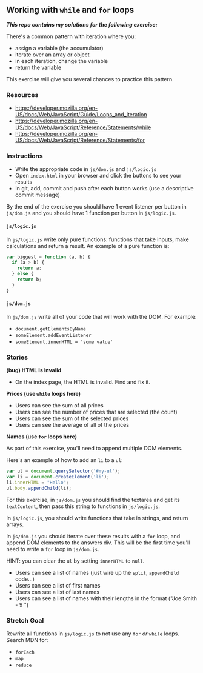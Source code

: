 ## Working with `while` and `for` loops

***This repo contains my solutions for the following exercise:***

There's a common pattern with iteration where you:

* assign a variable (the accumulator)
* iterate over an array or object
* in each iteration, change the variable
* return the variable

This exercise will give you several chances to practice this pattern.

### Resources

* https://developer.mozilla.org/en-US/docs/Web/JavaScript/Guide/Loops_and_iteration
* https://developer.mozilla.org/en-US/docs/Web/JavaScript/Reference/Statements/while
* https://developer.mozilla.org/en-US/docs/Web/JavaScript/Reference/Statements/for

### Instructions

- Write the appropriate code in `js/dom.js` and `js/logic.js`
- Open `index.html` in your browser and click the buttons to see your results
- In git, add, commit and push after each button works (use a descriptive commit message)

By the end of the exercise you should have 1 event listener per button in `js/dom.js` and you should have 1 function per button in `js/logic.js`.

#### `js/logic.js`

In `js/logic.js` write only pure functions: functions that take inputs, make calculations and return a result.  An example of a pure function is:

```js
var biggest = function (a, b) {
  if (a > b) {
    return a;
  } else {
    return b;
  }
}
```

#### `js/dom.js`

In `js/dom.js` write all of your code that will work with the DOM.  For example:

- `document.getElementsByName`
- `someElement.addEventListener`
- `someElement.innerHTML = 'some value'`

### Stories

**(bug) HTML Is Invalid**

- On the index page, the HTML is invalid.  Find and fix it.

**Prices (use `while` loops here)**

- Users can see the sum of all prices
- Users can see the number of prices that are selected (the count)
- Users can see the sum of the selected prices
- Users can see the average of all of the prices

**Names (use `for` loops here)**

As part of this exercise, you'll need to append multiple DOM elements.

Here's an example of how to add an `li` to a `ul`:

```js
var ul = document.querySelector('#my-ul');
var li = document.createElement('li');
li.innerHTML = "Hello";
ul.body.appendChild(li);
```

For this exercise, in `js/dom.js` you should find the textarea and get its `textContent`, then pass this string to functions in `js/logic.js`.

In `js/logic.js`, you should write functions that take in strings, and return arrays.

In `js/dom.js` you should iterate over these results with a `for` loop, and append DOM elements to the answers div.  This will be the first time you'll need to write a `for` loop in `js/dom.js`.

HINT: you can clear the `ul` by setting `innerHTML` to `null`.

- Users can see a list of names (just wire up the `split`, `appendChild` code...)
- Users can see a list of first names
- Users can see a list of last names
- Users can see a list of names with their lengths in the format ("Joe Smith - 9 ")

### Stretch Goal

Rewrite all functions in `js/logic.js` to not use any `for` _or_ `while` loops.  Search MDN for:

- `forEach`
- `map`
- `reduce`
